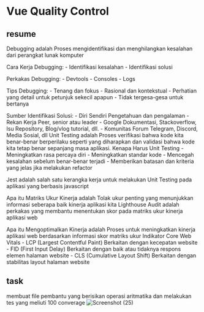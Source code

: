 # Vue Quality Control

## resume
Debugging adalah Proses mengidentifikasi dan menghilangkan kesalahan dari perangkat lunak komputer

Cara Kerja Debugging:
    - Identifikasi kesalahan
    - Identifikasi solusi
    
Perkakas Debugging:
    - Devtools
    - Consoles
    - Logs
    
Tips Debugging:
    - Tenang dan fokus
    - Rasional dan kontekstual
    - Perhatian yang detail untuk petunjuk sekecil apapun
    - Tidak tergesa-gesa untuk bertanya
    
Sumber Identifikasi Solusi:
    - Diri Sendiri
        Pengetahuan dan pengalaman
    - Rekan Kerja
        Peer, senior atau leader
    - Google
        Dokumentasi, Stackoverflow, Isu Repository, Blog/vlog tutorial, dll.
    - Komunitas
        Forum Telegram, Discord, Media Sosial, dll
Unit Testing adalah Proses verifikasi bahwa kode kita benar-benar berperilaku seperti yang diharapkan dan validasi bahwa kode kita tetap benar sepanjang masa aplikasi.
Kenapa Harus Unit Testing
    - Meningkatkan rasa percaya diri
    - Meningkatkan standar kode
    - Mencegah kesalahan sebelum benar-benar terjadi
    - Memberikan batasan dan kriteria yang jelas jika melakukan refactor

Jest adalah salah satu kerangka kerja untuk melakukan Unit Testing pada aplikasi yang berbasis javascript

Apa itu Matriks Ukur Kinerja adalah Tolak ukur penting yang menunjukkan informasi seberapa baik kinerja aplikasi kita
Lighthouse Audit adalah perkakas yang membantu menentukan skor pada matriks ukur kinerja aplikasi web

Apa itu Mengoptimalkan Kinerja adalah Proses untuk meningkatkan kinerja aplikasi web berdasarkan informasi skor matriks ukur
Indikator Core Web Vitals
    - LCP (Largest Contentful Paint)
        Berkaitan dengan kecepatan website
    - FID (First Input Delay)
        Berkaitan dengan baik atau tidaknya respons elemen halaman website
    - CLS (Cumulative Layout Shift)
        Berkaitan dengan stabilitas layout halaman website
       
## task 
membuat file pembantu yang berisikan operasi aritmatika dan melakukan tes yang meliuti 100 converage
![Screenshot (25)](https://user-images.githubusercontent.com/98401396/161436126-18ef4e3b-8d49-408f-83a2-16e1e3c9f360.png)
